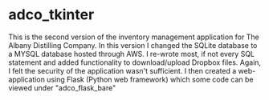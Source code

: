 # adco_tkinter

This is the second version of the inventory management application for The Albany Distilling Company. In this version I changed the SQLite database to a MYSQL database hosted through AWS. I re-wrote most, if not every SQL statement and added functionality to download/upload Dropbox files. Again, I felt the security of the application wasn't sufficient. I then created a web-application using Flask (Python web framework) which some code can be viewed under "adco_flask_bare"
